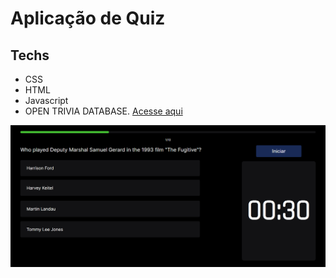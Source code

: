 # Aplicação de Quiz

## Techs

- CSS
- HTML
- Javascript
- OPEN TRIVIA DATABASE. [Acesse aqui](https://opentdb.com/)

![image](./.github/preview.png)
